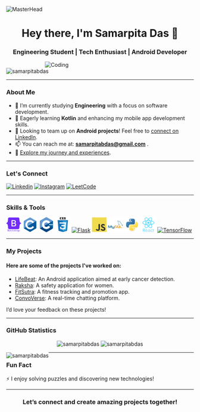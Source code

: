 ![MasterHead](https://1.bp.blogspot.com/-7A4WynwLsMw/XbBpCXG8fHI/AAAAAAAAMt4/uOa1bpLskYgrwGbllhSu2SDj_Mig8SXJQCLcBGAsYHQ/s1600/2000_600px.gif)

<h1 align="center">Hey there, I'm Samarpita Das 👋</h1>
<h3 align="center">Engineering Student | Tech Enthusiast | Android Developer</h3>

<img align="right" alt="Coding" width="400" src="https://cdn.dribbble.com/users/1708816/screenshots/15637256/media/f9826f0af8a49462f048262a8502035b.gif">

<p align="left"> <img src="https://komarev.com/ghpvc/?username=samarpitabdas&label=Profile%20views&color=0e75b6&style=flat" alt="samarpitabdas" /> </p>

---

### About Me

- 🔭 I’m currently studying **Engineering** with a focus on software development.
- 🌱 Eagerly learning **Kotlin** and enhancing my mobile app development skills.
- 👯 Looking to team up on **Android projects**! Feel free to [connect on LinkedIn](https://www.linkedin.com/in/samarpitabdas).
- 📫 You can reach me at: **samarpitabdas@gmail.com** .
- 📄 [Explore my journey and experiences](#).

---

### Let's Connect
<p align="left">
  <a href="https://www.linkedin.com/in/samarpitabdas" target="_blank"><img src="https://raw.githubusercontent.com/rahuldkjain/github-profile-readme-generator/master/src/images/icons/Social/linkedin.svg" alt="Linkedin" height="30" width="40" /></a>
  <a href="https://www.instagram.com/samarpitadas_" target="_blank"><img src="https://raw.githubusercontent.com/rahuldkjain/github-profile-readme-generator/master/src/images/icons/Social/instagram.svg" alt="Instagram" height="30" width="40" /></a>
  <a href="https://leetcode.com/u/codenemesis" target="_blank"><img src="https://raw.githubusercontent.com/rahuldkjain/github-profile-readme-generator/master/src/images/icons/Social/leet-code.svg" alt="LeetCode" height="30" width="40" /></a>
</p>

---

### Skills & Tools
<p align="left">
  <a href="https://getbootstrap.com" target="_blank"><img src="https://raw.githubusercontent.com/devicons/devicon/master/icons/bootstrap/bootstrap-plain-wordmark.svg" alt="Bootstrap" width="40" height="40"/></a>
  <a href="https://www.cprogramming.com/" target="_blank"><img src="https://raw.githubusercontent.com/devicons/devicon/master/icons/c/c-original.svg" alt="C" width="40" height="40"/></a>
  <a href="https://www.w3schools.com/cpp/" target="_blank"><img src="https://raw.githubusercontent.com/devicons/devicon/master/icons/cplusplus/cplusplus-original.svg" alt="C++" width="40" height="40"/></a>
  <a href="https://www.w3schools.com/css/" target="_blank"><img src="https://raw.githubusercontent.com/devicons/devicon/master/icons/css3/css3-original-wordmark.svg" alt="CSS3" width="40" height="40"/></a>
  <a href="https://flask.palletsprojects.com/" target="_blank"><img src="https://www.vectorlogo.zone/logos/pocoo_flask/pocoo_flask-icon.svg" alt="Flask" width="40" height="40"/></a>
  <a href="https://developer.mozilla.org/en-US/docs/Web/JavaScript" target="_blank"><img src="https://raw.githubusercontent.com/devicons/devicon/master/icons/javascript/javascript-original.svg" alt="JavaScript" width="40" height="40"/></a>
  <a href="https://www.mysql.com/" target="_blank"><img src="https://raw.githubusercontent.com/devicons/devicon/master/icons/mysql/mysql-original-wordmark.svg" alt="MySQL" width="40" height="40"/></a>
  <a href="https://www.python.org" target="_blank"><img src="https://raw.githubusercontent.com/devicons/devicon/master/icons/python/python-original.svg" alt="Python" width="40" height="40"/></a>
  <a href="https://reactjs.org/" target="_blank"><img src="https://raw.githubusercontent.com/devicons/devicon/master/icons/react/react-original-wordmark.svg" alt="React" width="40" height="40"/></a>
  <a href="https://www.tensorflow.org" target="_blank"><img src="https://www.vectorlogo.zone/logos/tensorflow/tensorflow-icon.svg" alt="TensorFlow" width="40" height="40"/></a>
</p>

---

### My Projects

#### Here are some of the projects I've worked on:
- [LifeBeat](https://github.com/SamarpitaBDas/LifeBeat): An Android application aimed at early cancer detection.
- [Raksha](https://github.com/SamarpitaBDas/Raksha): A safety application for women.
- [FitSutra](https://github.com/SamarpitaBDas/FitSutra): A fitness tracking and promotion app.
- [ConvoVerse](https://github.com/SamarpitaBDas/ConvoVerse): A real-time chatting platform.

I’d love your feedback on these projects!

---

### GitHub Statistics
<p align="center">
  <img align="center" src="https://github-readme-stats.vercel.app/api?username=samarpitabdas&show_icons=true&locale=en" alt="samarpitabdas" />
  <img align="center" src="https://github-readme-streak-stats.herokuapp.com/?user=samarpitabdas&" alt="samarpitabdas" />
</p>

<p align="center"><img align="left" src="https://github-readme-stats.vercel.app/api/top-langs?username=samarpitabdas&show_icons=true&locale=en&layout=compact" alt="samarpitabdas" /></p>

---

### Fun Fact
⚡ I enjoy solving puzzles and discovering new technologies!

---

<h3 align="center">Let’s connect and create amazing projects together!</h3>
